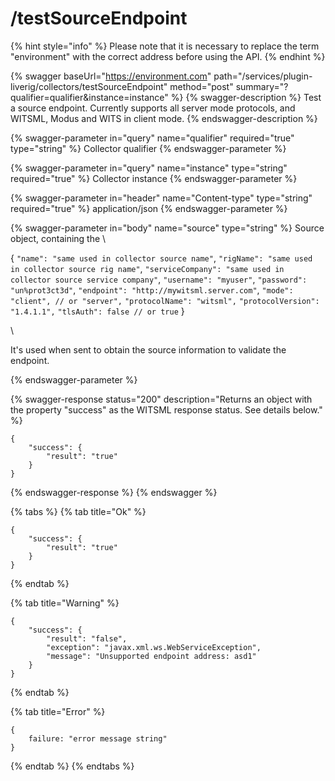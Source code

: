 # /testSourceEndpoint

{% hint style="info" %}
Please note that it is necessary to replace the term "environment" with the correct address before using the API.
{% endhint %}

{% swagger baseUrl="https://environment.com" path="/services/plugin-liverig/collectors/testSourceEndpoint" method="post" summary="?qualifier=qualifier&instance=instance" %}
{% swagger-description %}
Test a source endpoint. Currently supports all server mode protocols, and WITSML, Modus and WITS in client mode.
{% endswagger-description %}

{% swagger-parameter in="query" name="qualifier" required="true" type="string" %}
Collector qualifier
{% endswagger-parameter %}

{% swagger-parameter in="query" name="instance" type="string" required="true" %}
Collector instance
{% endswagger-parameter %}

{% swagger-parameter in="header" name="Content-type" type="string" required="true" %}
application/json
{% endswagger-parameter %}

{% swagger-parameter in="body" name="source" type="string" %}
Source object, containing the 
\

{
    `"name": "same used in collector source name"`,
    `"rigName": "same used in collector source rig name"`,
    `"serviceCompany": "same used in collector source service company"`,
    `"username": "myuser"`,
    `"password": "un%prot3ct3d"`,
    `"endpoint": "http://mywitsml.server.com"`,
    `"mode": "client", // or "server",`
    `"protocolName": "witsml",`
    `"protocolVersion": "1.4.1.1",`
    `"tlsAuth": false // or true`
}

\

It's used when sent to obtain the source information to validate the endpoint.


{% endswagger-parameter %}

{% swagger-response status="200" description="Returns an object with the property \"success\" as the WITSML response status. See details below." %}

```
{
    "success": {
        "result": "true"
    }
}
```
{% endswagger-response %}
{% endswagger %}


{% tabs %}
{% tab title="Ok" %}
```
{
    "success": {
        "result": "true"
    }
}
```
{% endtab %}

{% tab title="Warning" %}
```
{
    "success": {
        "result": "false",
        "exception": "javax.xml.ws.WebServiceException",
        "message": "Unsupported endpoint address: asd1"
    }
}
```
{% endtab %}

{% tab title="Error" %}
```
{
    failure: "error message string"
}
```
{% endtab %}
{% endtabs %}

